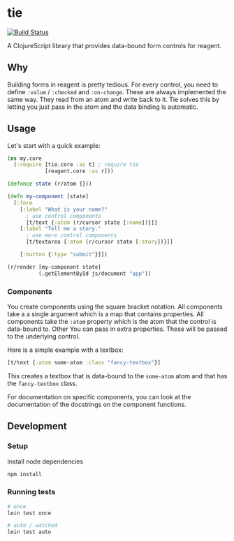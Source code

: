 tie
===

[![Build Status](https://travis-ci.org/dotboris/tie.svg?branch=master)](https://travis-ci.org/dotboris/tie)

A ClojureScript library that provides data-bound form controls for reagent.

Why
---

Building forms in reagent is pretty tedious. For every control, you need to
define `:value` / `:checked` and `:on-change`. These are always implemented the
same way. They read from an atom and write back to it. Tie solves this by
letting you just pass in the atom and the data binding is automatic.

Usage
-----

Let's start with a quick example:

```clojure
(ns my.core
  (:require [tie.core :as t] ; require tie
            [reagent.core :as r]))

(defonce state (r/atom {}))

(defn my-component [state]
  [:form
    [:label "What is your name?"
      ; use control components
      [t/text {:atom (r/cursor state [:name])}]]
    [:label "Tell me a story."
      ; use more control components
      [t/textarea {:atom (r/cursor state [:story])}]]

    [:button {:type "submit"}]])

(r/render [my-component state]
          (.getElementById js/document "app"))
```

### Components

You create components using the square bracket notation. All components take a
a single argument which is a map that contains properties. All components take
the `:atom` property which is the atom that the control is data-bound to. Other
You can pass in extra properties. These will be passed to the underlying
control.

Here is a simple example with a textbox:

```clojure
[t/text {:atom some-atom :class "fancy-textbox"}]
```

This creates a textbox that is data-bound to the `some-atom` atom and that has
the `fancy-textbox` class.

For documentation on specific components, you can look at the documentation of
the docstrings on the component functions.

Development
-----------

### Setup

Install node dependencies

```sh
npm install
```

### Running tests

```sh
# once
lein test once

# auto / watched
lein test auto
```

